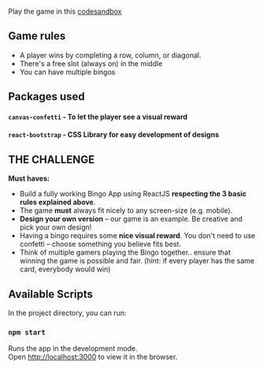  Play the game in this [codesandbox](https://codesandbox.io/s/github/GokulManoharan/conf-call-bingo)


## Game rules
- A player wins by completing a row, column, or diagonal.
- There's a free slot (always on) in the middle
- You can have multiple bingos

## Packages used
#### `canvas-confetti` - To let the player see a visual reward
#### `react-bootstrap` - CSS Library for easy development of designs

## THE CHALLENGE

**Must haves:**

- Build a fully working Bingo App using ReactJS **respecting the 3 basic rules explained above**.
- The game **must** always fit nicely to any screen-size (e.g. mobile).
- **Design your own version** – our game is an example. Be creative and pick your own design!
- Having a bingo requires some **nice visual reward**. You don't need to use confetti – choose something you believe fits best.
- Think of multiple gamers playing the Bingo together.. ensure that winning the game is possible and fair. (hint: if every player has the same card, everybody would win)


## Available Scripts

In the project directory, you can run:

### `npm start`

Runs the app in the development mode.\
Open [http://localhost:3000](http://localhost:3000) to view it in the browser.
